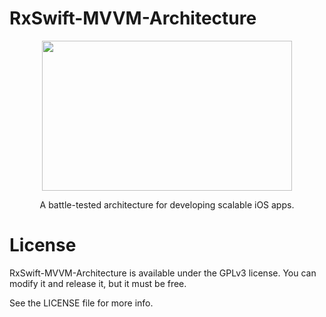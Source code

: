# RxSwift-MVVM-Architecture

<div align="center">
  <img src="http://imgur.com/32h6nVA.png" height="240" width="400">
  <p>A battle-tested architecture for developing scalable iOS apps.</p>
</div>

# License
RxSwift-MVVM-Architecture is available under the GPLv3 license. You can modify it and release it, but it must be free.

See the LICENSE file for more info.
